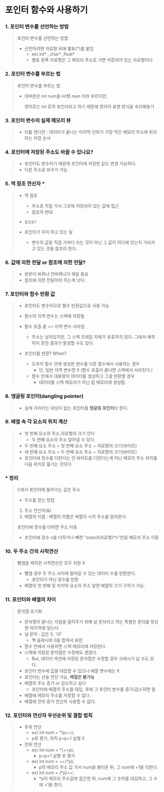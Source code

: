 # 포인터 함수와 사용하기

### 1. 포인터 변수를 선언하는 방법

> 포인터 변수를 선언하는 방법
>
> * 선언하려면 자료형 뒤에 별표(*)를 붙임
>   * ex) int* , char* ,float*
>   * 별표 왼쪽 자료형은 그 메모리 주소로 가면 저장되어 있는 자료형이다.

### 2. 포인터 변수를 부르는 법

> 포인터 변수를 부르는 법
>
> * 대부분은 int num을 int형 num 이라 부르지만, 
>
>   영어로는 int 로의 포인터라고 하기 때문에 영어의 표현 방식을 숙지해놓기

### 3. 포인터 변수의 실제 메모리 뷰

> * 리틀 엔디언 : 데이터가 끝나는 마지막 단위가 가장 작은 메모리 주소에 위치하는 저장 순서

### 4. 포인터에 저장된 주소도 바꿀 수 있나요?

> * 포인터도 변수이기 때문에 포인터에 저장한 값도 변경 가능하다.
> * 다른 주소로 바꾸기 가능

### 5. 역 참조 연산자 *

> * 역 참조
>
>   * 주소로 직접 가서 그곳에 저장되어 있는 값에 접근
>   * 참조의 반대
>
> * ```참조란?``` 
> * 포인터가 이미 하고 있는 일
>   * 변수의 값을 직접 가져다 쓰는 것이 아닌 그 값이 어디에 있는지 가리키고 있는 것을 참조라 한다.

### 6. 값에 의한 전달 or 참조에 의한 전달?

> * 원본이 바뀌냐 안바뀌냐가 제일 중요
> * 참조에 의한 전달이라 하는게 낫다.

### 7. 포인터와 함수 반환 값

> * 포인터도 변수이므로 함수 반환값으로 사용 가능
>
> * 함수의 지역 변수는 스택에 저장됨
>
> * 함수 호출 끝  => 지역 변수 사라짐
>   * 주소는 남아있지만, 그 스택 프레임 자체가 유효하지 않다. 그래서 예측하지 못한 결과가 발생할 수도 있다.
> * 포인터를 반환? When?
>   * 도우미 함수 안에 생성한 변수를 다른 함수에서 사용하는 경우
>     * 단, 일반 지역 변수면 X (함수 호출이 끝나면 스택에서 사라진다.)
>   * 함수 안에서 대용량의 데이터를 생성하고 그걸 반환할 경우
>     * 데이터를 스택 메모리가 아닌 힙 메모리에 생성됨.

### 8. 댕글링 포인터(dangling pointer)

> * 실제 가리키는 대상이 없는 포인터를 **댕글링 포인터**라 한다.

### 9. 배열 속 각 요소의 위치 계산

> * 첫 번째 요소의 주소,자료형의 크기 안다
>   * 두 번째 요소의 주소 알아낼 수 있다.
> * 두 번째 요소 주소 = 첫 번째 요소 주소 + 자료형의 크기(바이트)
> * 세 번째 요소 주소 = 두 번째 요소 주소 + 자료형의 크기(바이트)
> * 포인터에 정수를 더한다는 건 바이트를 더한다는게 아닌 메모리 주소 위치를 다음 위치로 옮기는 것이다.

### *  정리

> C에서 포인터에 들어가는 값은 주소
>
> * 주소를 얻는 방법
>
> 1. 주소 연산자(&)
> 2. 배열의 이름 : 배열의 이름은 배열의 시작 주소를 알려준다.
>
> 포인터에 정수를 더하면 주소 이동
>
> * 포인터에 정수 n을 더하거나 빼면 "sizeof(자료형)*n"만큼 메모리 주소 이동



### 10. 두 주소 간의 사칙연산

> 뺄셈을 제외한 사칙연산은 모두 지원 X
>
> * 뺄셈 경우  두 주소 사이에 들어갈 수 있는 데이터 수를 반환한다.
>   * 포인터가 아닌 정수를 반환
> * 배열의 첫 번째 및 마지막 요소의 주소 알면 배열의 크기 구하기 가능.



### 11. 포인터와 배열의 차이

> 문자열 초기화
>
> * 문자열이 끝나는 지점을 알려주기 위해 널 문자라고 하는 특별한 문자를 항상 맨 마지막에 넣는다.
> * 널 문자 : 값은 0, '\0'
>   * 백 슬래시와 0을 합쳐서 표현
> * 함수 안에서 사용하면 스택 메모리에 저장된다.
> * 스택에 저장된 문자열은 수정해도 괜찮다. 
>   * But, 데이터 섹션에 저장된 문자열은 수정할 경우 크래시가 날 수도 있다.
> * 포인터 변수에 값을 대입할 수 있으나 배열 변수에는 X
> * 포인터는 산술 연산 가능, **배열은 불가능**
> * 배열의 주소 증가 or 감소하고 싶다
>   * 포인터에 배열의 주소를 대입, 후에 그 포인터 변수를 증가/감소하면 됨
> * 배열에 메모리 주소를 저장할 수 없다.
> * 배열에 전위 증가 연산자 사용할 수 없다.



### 12. 포인터와 연산자 우선순위 및 결합 법칙

> * 후위 연산
>   * ex) int num = *(p++);
>   * p로 평가, 아직 p=p+1 실행 X
> * 전위 연산
>   * ex) int num = *(++p);
>     * p=p+1 실행 후 평가
>   * ex) int num = ++(*p);
>     * p의 메모리 주소 값 가서 num을 불러온 뒤, 그 num에 +1을 더한다. 
>   * ex) int num = (*p)++;
>     * *p의 메모리 주소값에 접근한 뒤, num에 그 숫자를 대입하고, 그 수에 +1을 한다.



